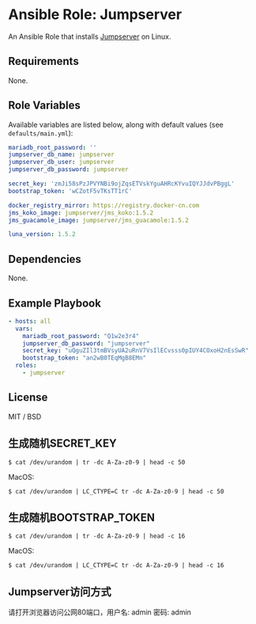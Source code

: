 # Ansible Role: Jumpserver

An Ansible Role that installs [Jumpserver](http://www.jumpserver.org/) on Linux.

## Requirements

None.

## Role Variables

Available variables are listed below, along with default values (see `defaults/main.yml`):

```yaml
mariadb_root_password: ''
jumpserver_db_name: jumpserver
jumpserver_db_user: jumpserver
jumpserver_db_password: jumpserver

secret_key: 'zmJi58sPzJPVYNBi9ojZqsETVskYguAHRcKYvuIQYJJdvPBggL'
bootstrap_token: 'wCZotF5vTKsTT1rC'

docker_registry_mirror: https://registry.docker-cn.com
jms_koko_image: jumpserver/jms_koko:1.5.2
jms_guacamole_image: jumpserver/jms_guacamole:1.5.2

luna_version: 1.5.2
```

## Dependencies

None.

## Example Playbook

```yaml
- hosts: all
  vars:
    mariadb_root_password: "Q1w2e3r4"
    jumpserver_db_password: "jumpserver"
    secret_key: "uQguZIl3tmBVsyUA2uRnV7VsIlECvsss0pIUY4COxoH2nEsSwR"
    bootstrap_token: "an2wB0TEqMgB8EMn"
  roles:
    - jumpserver
```

## License

MIT / BSD

## 生成随机SECRET_KEY

```
$ cat /dev/urandom | tr -dc A-Za-z0-9 | head -c 50
```

MacOS:
```
$ cat /dev/urandom | LC_CTYPE=C tr -dc A-Za-z0-9 | head -c 50
```

## 生成随机BOOTSTRAP_TOKEN

```
$ cat /dev/urandom | tr -dc A-Za-z0-9 | head -c 16
```

MacOS:
```
$ cat /dev/urandom | LC_CTYPE=C tr -dc A-Za-z0-9 | head -c 16
```

## Jumpserver访问方式

请打开浏览器访问公网80端口，用户名: admin 密码: admin